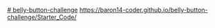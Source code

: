 [# belly-button-challenge](https://baron14-coder.github.io/belly-button-challenge/Starter_Code/)
https://baron14-coder.github.io/belly-button-challenge/Starter_Code/
